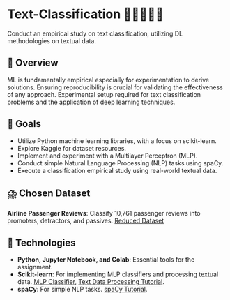 # Text-Classification 🍯🪸🎿🧶🐛
Conduct an empirical study on text classification, utilizing DL methodologies on textual data.

## 🎫 Overview
ML is fundamentally empirical especially for experimentation to derive solutions. Ensuring reproducibility is crucial for validating the effectiveness of any approach. Experimental setup required for text classification problems and the application of deep learning techniques.

## 🍇 Goals
- Utilize Python machine learning libraries, with a focus on scikit-learn.
- Explore Kaggle for dataset resources.
- Implement and experiment with a Multilayer Perceptron (MLP).
- Conduct simple Natural Language Processing (NLP) tasks using spaCy.
- Execute a classification empirical study using real-world textual data.

## ⛈️ Chosen Dataset
**Airline Passenger Reviews**: Classify 10,761 passenger reviews into promoters, detractors, and passives. [Reduced Dataset](https://github.com/baharin/CSI4106-Assignment4-Datasets/blob/main/reduced_file_AirPassengerReviews.csv](https://www.kaggle.com/datasets/malharkhatu/airline-passenger-reviews/data))

## 🍱 Technologies
- **Python, Jupyter Notebook, and Colab**: Essential tools for the assignment.
- **Scikit-learn**: For implementing MLP classifiers and processing textual data. [MLP Classifier](https://scikit-learn.org/stable/modules/generated/sklearn.neural_network.MLPClassifier.html), [Text Data Processing Tutorial](https://scikit-learn.org/stable/tutorial/text_analytics/working_with_text_data.html).
- **spaCy**: For simple NLP tasks. [spaCy Tutorial](https://spacy.io/usage/linguistic-features).
